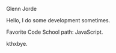 Glenn Jorde

Hello, I do some development sometimes.

Favorite Code School path: JavaScript.

kthxbye.
